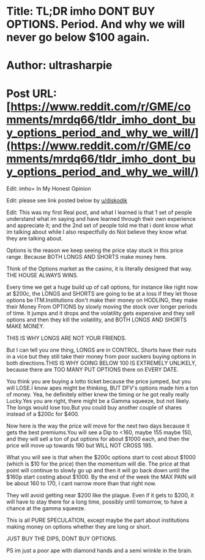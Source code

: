 # Title: TL;DR imho DONT BUY OPTIONS. Period. And why we will never go below $100 again.
# Author: ultrasharpie
# Post URL: [https://www.reddit.com/r/GME/comments/mrdq66/tldr_imho_dont_buy_options_period_and_why_we_will/](https://www.reddit.com/r/GME/comments/mrdq66/tldr_imho_dont_buy_options_period_and_why_we_will/)


Edit: imho= In My Honest Opinion

Edit: please see link posted below by [u/diskodik](https://www.reddit.com/user/diskodik/)

Edit: This was my first Real post, and what I learned is that 1 set of people understand what im saying and have learned through their own experience and appreciate it; and the 2nd set of people told me that i dont know what im talking about while I also respectfully do Not believe they know what they are talking about.

Options is the reason we keep seeing the price stay stuck in this price range. Because BOTH LONGS AND SHORTS make money here.

Think of the Options market as the casino, it is literally designed that way. THE HOUSE ALWAYS WINS.

Every time we get a huge build up of call options, for instance like right now at $200c, the LONGS and SHORTS are going to be at a loss if they let those options be ITM.Institutions don't make their money on HODLING, they make their Money From OPTIONS by slowly moving the stock over longer periods of time. It jumps and it drops and the volatility gets expensive and they sell options and then they kill the volatility, and BOTH LONGS AND SHORTS MAKE MONEY.

THIS IS WHY LONGS ARE NOT YOUR FRIENDS.

But I can tell you one thing, LONGS are in CONTROL. Shorts have their nuts in a vice but they still take their money from poor suckers buying options in both directions.THIS IS WHY GOING BELOW 100 IS EXTREMELY UNLIKELY, because there are TOO MANY PUT OPTIONS there on EVERY DATE.

You think you are buying a lotto ticket because the price jumped, but you will LOSE.I know apes might be thinking, BUT DFV's options made him a ton of money. Yea, he definitely either knew the timing or he got really really Lucky.Yes you are right, there might be a Gamma squeeze, but not likely. The longs would lose too.But you could  buy another couple of shares instead of a $200c for $400.

Now here is the way the price will move for the next two days because it gets the best premiums.You will see a Dip to <160, maybe 155 maybe 150, and they will sell a ton of put options for about $1000 each, and then the price will move up towards 190 but WILL NOT CROSS 195.

What you will see is that when the $200c options start to cost about $1000 (which is $10 for the price) then the momentum will die. The price at that point will continue to slowly go up and then it will go back down until the $160p start costing about $1000. By the end of the week the MAX PAIN will be about 160 to 170, I cant narrow more than that right now.

They will avoid getting near $200 like the plague. Even if it gets to $200, it will have to stay there for a long time, possibly until tomorrow, to have a chance at the gamma squeeze.

This is all PURE SPECULATION, except maybe the part about institutions making money on options whether they are long or short.

JUST BUY THE DIPS, DONT BUY OPTIONS.

PS im just a poor ape with diamond hands and a semi wrinkle in the brain.